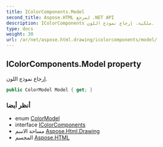 ```yaml
---
title: IColorComponents.Model
second_title: Aspose.HTML لمرجع .NET API
description: IColorComponents ملكية. إرجاع نموذج اللون.
type: docs
weight: 30
url: /ar/net/aspose.html.drawing/icolorcomponents/model/
---
```

## IColorComponents.Model property

إرجاع نموذج اللون.

```csharp
public ColorModel Model { get; }
```

### أنظر أيضا

* enum [ColorModel](../../colormodel/)
* interface [IColorComponents](../)
* مساحة الاسم [Aspose.Html.Drawing](../../icolorcomponents/)
* المجسم [Aspose.HTML](../../../)


